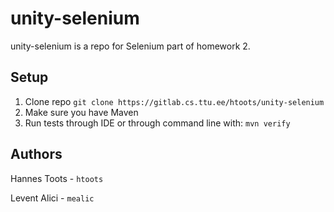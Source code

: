 # unity-selenium

unity-selenium is a repo for Selenium part of homework 2.

## Setup
1. Clone repo 
`git clone https://gitlab.cs.ttu.ee/htoots/unity-selenium`
2. Make sure you have Maven
3. Run tests through IDE or through command line with: `mvn verify`

## Authors
Hannes Toots - `htoots`

Levent Alici - `mealic`

